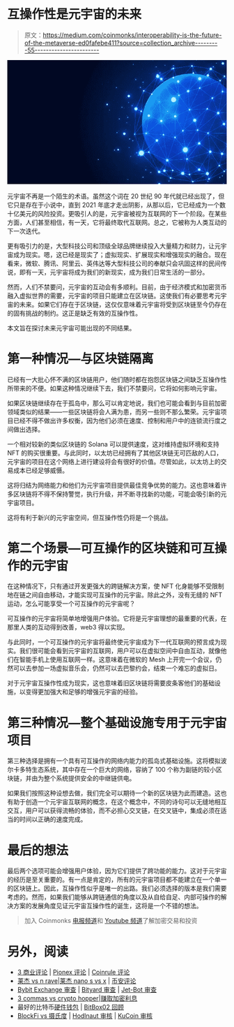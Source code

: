 # 互操作性是元宇宙的未来

> 原文：<https://medium.com/coinmonks/interoperability-is-the-future-of-the-metaverse-ed0fafebe411?source=collection_archive---------55----------------------->

![](img/2940aa2ca0831b4e159b809c3e659d45.png)

元宇宙不再是一个陌生的术语。虽然这个词在 20 世纪 90 年代就已经出现了，但它只是存在于小说中，直到 2021 年底才走出阴影，从那以后，它已经成为一个数十亿美元的风险投资。更吸引人的是，元宇宙被视为互联网的下一个阶段。在某些方面，人们甚至相信，有一天，它将最终取代互联网。总之，它被称为人类互动的下一次迭代。

更有吸引力的是，大型科技公司和顶级全球品牌继续投入大量精力和财力，让元宇宙成为现实。嗯，这已经是现实了；虚拟现实、扩展现实和增强现实的融合。现在看来，微软、腾讯、阿里云、英伟达等大型科技公司的奉献只会巩固这样的民间传说，即有一天，元宇宙将成为我们的新现实，成为我们日常生活的一部分。

然而，人们不禁要问，元宇宙的互动会有多顺利。目前，由于经济模式和加密货币融入虚拟世界的需要，元宇宙的项目只能建立在区块链。这使我们有必要思考元宇宙的未来。如果它们存在于区块链，这仅仅意味着元宇宙将受到区块链至今仍存在的固有挑战的制约。这正是缺乏有效的互操作性。

本文旨在探讨未来元宇宙可能出现的不同结果。

# 第一种情况—与区块链隔离

已经有一大批心怀不满的区块链用户，他们随时都在抱怨区块链之间缺乏互操作性所带来的不便。如果这种情况继续下去，我们不禁要问，它将如何影响元宇宙。

如果区块链继续存在于孤岛中，那么可以肯定地说，我们也可能会看到与目前加密领域类似的结果——一些区块链将会人满为患，而另一些则不那么繁荣。元宇宙项目已经不得不做出许多权衡，因为他们必须在速度、控制和用户中的连锁流行度之间做出选择。

一个相对较新的类似区块链的 Solana 可以提供速度，这对维持虚拟环境和支持 NFT 的购买很重要。与此同时，以太坊已经拥有了其他区块链无可匹敌的人口，元宇宙的项目在这个网络上进行建设将会有很好的价值。尽管如此，以太坊上的交易成本已经足够威慑。

这将归结为网络能力和他们为元宇宙项目提供最佳竞争优势的能力。这也意味着许多区块链将不得不保持警觉，执行升级，并不断寻找新的功能，可能会吸引新的元宇宙项目。

这将有利于新兴的元宇宙空间，但互操作性仍将是一个挑战。

# 第二个场景—可互操作的区块链和可互操作的元宇宙

在这种情况下，只有通过开发更强大的跨链解决方案，使 NFT 化身能够不受限制地在链之间自由移动，才能实现可互操作的元宇宙。除此之外，没有无缝的 NFT 运动，怎么可能享受一个可互操作的元宇宙呢？

可互操作的元宇宙将简单地增强用户体验。它将是元宇宙理想的最重要的代表，在那里人类的互动得到改善，web3 得以实现。

与此同时，一个可互操作的元宇宙将最终使元宇宙成为下一代互联网的预言成为现实。我们很可能会看到元宇宙的互联网，用户可以在虚拟空间中自由互动，就像他们在智能手机上使用互联网一样。这意味着在微软的 Mesh 上开完一个会议，仍然可以去参加一场虚拟音乐会，仍然可以去巴黎约会，结束一个难忘的虚拟日。

对于元宇宙互操作性成为现实，这也意味着旧区块链将需要皮条客他们的基础设施，以变得更加强大和足够的增强元宇宙的经验。

# 第三种情况—整个基础设施专用于元宇宙项目

第三种选择是拥有一个具有可互操作的网络内能力的孤岛式基础设施。这将模拟波尔卡多特生态系统，其中存在一个巨大的网络，容纳了 100 个称为副链的较小区块链，并由为整个系统提供安全的中继链供电。

如果我们按照这种设想去做，我们完全可以期待一个新的区块链为此而建造。这也有助于创造一个元宇宙互联网的概念，在这个概念中，不同的诗句可以无缝地相互交互，用户可以获得流畅的体验，而不必担心交叉链，在交叉链中，集成必须在适当的时间以正确的速度完成。

# 最后的想法

最后两个选项可能会增强用户体验，因为它们提供了跨功能的能力。这对于元宇宙的经历是至关重要的。有一点是肯定的，所有的元宇宙项目都不能建立在一个单一的区块链上。因此，互操作性似乎是唯一的出路。我们必须选择的版本是我们需要考虑的。然而，如果我们能够从跨链通信的角度以及从自给自足、内部可操作的解决方案的发展角度见证元宇宙互操作性的诞生，这将是一个不错的想法。

> 加入 Coinmonks [电报频道](https://t.me/coincodecap)和 [Youtube 频道](https://www.youtube.com/c/coinmonks/videos)了解加密交易和投资

# 另外，阅读

*   [3 商业评论](/coinmonks/3commas-review-an-excellent-crypto-trading-bot-2020-1313a58bec92) | [Pionex 评论](https://coincodecap.com/pionex-review-exchange-with-crypto-trading-bot) | [Coinrule 评论](/coinmonks/coinrule-review-2021-a-beginner-friendly-crypto-trading-bot-daf0504848ba)
*   [莱杰 vs n rave](/coinmonks/ledger-vs-ngrave-zero-7e40f0c1d694)|[莱杰 nano s vs x](/coinmonks/ledger-nano-s-vs-x-battery-hardware-price-storage-59a6663fe3b0) | [币安评论](/coinmonks/binance-review-ee10d3bf3b6e)
*   [Bybit Exchange 审查](/coinmonks/bybit-exchange-review-dbd570019b71) | [Bityard 审查](https://coincodecap.com/bityard-reivew) | [Jet-Bot 审查](https://coincodecap.com/jet-bot-review)
*   [3 commas vs crypto hopper](/coinmonks/3commas-vs-pionex-vs-cryptohopper-best-crypto-bot-6a98d2baa203)|[赚取加密利息](/coinmonks/earn-crypto-interest-b10b810fdda3)
*   最好的比特币[硬件钱包](/coinmonks/hardware-wallets-dfa1211730c6) | [BitBox02 回顾](/coinmonks/bitbox02-review-your-swiss-bitcoin-hardware-wallet-c36c88fff29)
*   [BlockFi vs 摄氏度](/coinmonks/blockfi-vs-celsius-vs-hodlnaut-8a1cc8c26630) | [Hodlnaut 审核](/coinmonks/hodlnaut-review-best-way-to-hodl-is-to-earn-interest-on-your-bitcoin-6658a8c19edf) | [KuCoin 审核](https://coincodecap.com/kucoin-review)